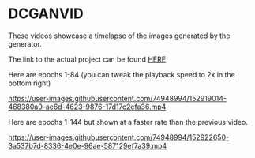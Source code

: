 # DCGANVID

These videos showcase a timelapse of the images generated by the generator.

The link to the actual project can be found [HERE](https://jovian.ai/nobodyknowsmynam/dcgan-abstract-art)

Here are epochs 1-84 (you can tweak the playback speed to 2x in the bottom right)

https://user-images.githubusercontent.com/74948994/152919014-468380a0-ae6d-4623-9876-17d17c2efa36.mp4


Here are epochs 1-144 but shown at a faster rate than the previous video.

https://user-images.githubusercontent.com/74948994/152922650-3a537b7d-8336-4e0e-96ae-587129ef7a39.mp4

